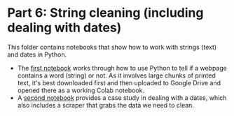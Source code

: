 # Part 6: String cleaning (including dealing with dates)

This folder contains notebooks that show how to work with strings (text) and dates in Python.

* The [first notebook](https://github.com/paulbradshaw/pythonin12parts/blob/main/part6/CheckTextInPage.ipynb) works through how to use Python to tell if a webpage contains a word (string) or not. As it involves large chunks of printed text, it's best downloaded first and then uploaded to Google Drive and opened there as a working Colab notebook.
* A [second notebook](https://github.com/paulbradshaw/pythonin12parts/blob/main/part6/Surgery2dates.ipynb) provides a case study in dealing with a dates, which also includes a scraper that grabs the data we need to clean.


